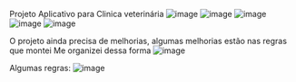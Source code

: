 Projeto Aplicativo para Clinica veterinária
![image](https://github.com/Jeeh2/BTG-SpringBoot-vet/assets/103466154/c5f79435-8d90-4539-aef6-2fa9831c1b15)
![image](https://github.com/Jeeh2/BTG-SpringBoot-vet/assets/103466154/7e7e0ae4-f47c-4360-8117-37fd18220aee)
![image](https://github.com/Jeeh2/BTG-SpringBoot-vet/assets/103466154/d63af1f4-7c71-4a1b-81e5-023d18c678a5)
![image](https://github.com/Jeeh2/BTG-SpringBoot-vet/assets/103466154/5e40b84c-a92c-4b28-a940-052abec44f2a)
![image](https://github.com/Jeeh2/BTG-SpringBoot-vet/assets/103466154/b40478b4-ba2b-4ee1-a53a-23754e18e10d)

O projeto ainda precisa de melhorias, algumas melhorias estão nas regras que montei
Me organizei dessa forma
![image](https://github.com/Jeeh2/BTG-SpringBoot-vet/assets/103466154/b4cc000e-81ce-4761-b874-d47d94e57bbf)

Algumas regras:
![image](https://github.com/Jeeh2/BTG-SpringBoot-vet/assets/103466154/b76e8050-f064-4ea9-ae98-9e0e1f12359c)





